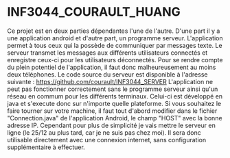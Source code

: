 # INF3044_COURAULT_HUANG

Ce projet est en deux parties dépendantes l'une de l'autre. D'une part il y a une application android
et d'autre part, un programme serveur. L'application permet à tous ceux qui la possède de communiquer par messages texte. 
Le serveur transmet les messages aux différents utilisateurs connectés et enregistre ceux-ci pour les utilisateurs déconnectés.
Pour se rendre compte du plein potentiel de l'application, il faut donc malheureusement au moins deux téléphones.
Le code source du serveur est disponible à l'adresse suivante : https://github.com/courault/INF3044_SERVER
L'application ne peut pas fonctionner correctement sans le programme serveur ainsi qu'un réseau en commum pour les différents terminaux. 
Celui-ci est développé en java et s'execute donc sur n'importe quelle plateforme. Si vous souhaitez le faire tourner sur votre machine, 
il faut tout d'abord modifier dans le fichier "Connection.java" de l'application Android, le champ "HOST" avec la bonne adresse IP.
Cependant pour plus de simplicité je vais mettre le serveur en ligne (le 25/12 au plus tard, car je ne suis pas chez moi). Il sera donc utilisable directement avec une connexion internet, sans configuration supplémentaire à effectuer.
